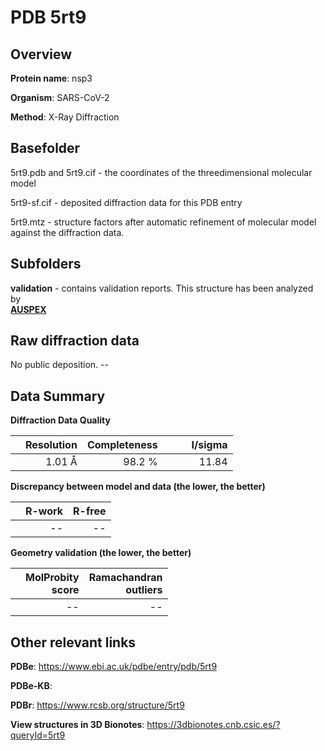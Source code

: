 # PDB 5rt9

## Overview

**Protein name**: nsp3

**Organism**: SARS-CoV-2

**Method**: X-Ray Diffraction



## Basefolder

5rt9.pdb and 5rt9.cif - the coordinates of the threedimensional molecular model

5rt9-sf.cif - deposited diffraction data for this PDB entry

5rt9.mtz - structure factors after automatic refinement of molecular model against the diffraction data.

## Subfolders





**validation** - contains validation reports. This structure has been analyzed by <br>[**AUSPEX**](https://github.com/thorn-lab/coronavirus_structural_task_force/tree/master/pdb/nsp3/SARS-CoV-2/5rt9/validation/auspex)     



## Raw diffraction data

No public deposition. --<br> 

## Data Summary
**Diffraction Data Quality**

|   | Resolution | Completeness| I/sigma |
|---|-------------:|----------------:|--------------:|
|   |1.01 Å|98.2  %|<img width=50/>11.84|

**Discrepancy between model and data (the lower, the better)**

|   | **R-work**| **R-free**   
|---|-------------:|----------------:|           
||--|--|

**Geometry validation (the lower, the better)**

|   |**MolProbity<br>score**| **Ramachandran<br>outliers** 
|---|-------------:|----------------:|
||--|--|

 

 



## Other relevant links 
**PDBe**:  https://www.ebi.ac.uk/pdbe/entry/pdb/5rt9

**PDBe-KB**:  
 
**PDBr**: https://www.rcsb.org/structure/5rt9 

**View structures in 3D Bionotes**: https://3dbionotes.cnb.csic.es/?queryId=5rt9

